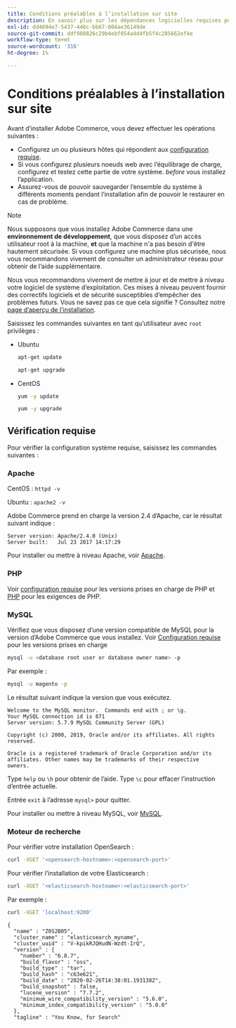 ```yaml
---
title: Conditions préalables à l’installation sur site
description: En savoir plus sur les dépendances logicielles requises pour les installations sur site d’Adobe Commerce.
exl-id: dd4694e7-5437-440c-bb67-804ae36149de
source-git-commit: ddf988826c29b4ebf054a4d4fb5f4c285662ef4e
workflow-type: tm+mt
source-wordcount: '316'
ht-degree: 1%

---
```


# Conditions préalables à l’installation sur site

Avant d’installer Adobe Commerce, vous devez effectuer les opérations suivantes :

* Configurez un ou plusieurs hôtes qui répondent aux [configuration requise](../system-requirements.md).
* Si vous configurez plusieurs noeuds web avec l’équilibrage de charge, configurez et testez cette partie de votre système. _before_ vous installez l’application.
* Assurez-vous de pouvoir sauvegarder l’ensemble du système à différents moments pendant l’installation afin de pouvoir le restaurer en cas de problème.

>[!NOTE]
>
>Nous supposons que vous installez Adobe Commerce dans une **environnement de développement**, que vous disposez d’un accès utilisateur root à la machine, **et** que la machine n&#39;a pas besoin d&#39;être hautement sécurisée. Si vous configurez une machine plus sécurisée, nous vous recommandons vivement de consulter un administrateur réseau pour obtenir de l’aide supplémentaire.

Nous vous recommandons vivement de mettre à jour et de mettre à niveau votre logiciel de système d’exploitation. Ces mises à niveau peuvent fournir des correctifs logiciels et de sécurité susceptibles d’empêcher des problèmes futurs. Vous ne savez pas ce que cela signifie ? Consultez notre [page d’aperçu de l’installation](../overview.md).

Saisissez les commandes suivantes en tant qu’utilisateur avec `root` privilèges :

* Ubuntu

  ```bash
  apt-get update
  ```

  ```bash
  apt-get upgrade
  ```

* CentOS

  ```bash
  yum -y update
  ```

  ```bash
  yum -y upgrade
  ```

## Vérification requise

Pour vérifier la configuration système requise, saisissez les commandes suivantes :

### Apache

CentOS : `httpd -v`

Ubuntu : `apache2 -v`

Adobe Commerce prend en charge la version 2.4 d’Apache, car le résultat suivant indique :

```terminal
Server version: Apache/2.4.0 (Unix)
Server built:   Jul 23 2017 14:17:29
```

Pour installer ou mettre à niveau Apache, voir [Apache](web-server/apache.md).

### PHP

Voir [configuration requise](../system-requirements.md) pour les versions prises en charge de PHP et [PHP](../system-requirements.md#php-settings) pour les exigences de PHP.

### MySQL

Vérifiez que vous disposez d’une version compatible de MySQL pour la version d’Adobe Commerce que vous installez. Voir [Configuration requise](../system-requirements.md) pour les versions prises en charge

```bash
mysql -u <database root user or database owner name> -p
```

Par exemple :

```bash
mysql -u magento -p
```

Le résultat suivant indique la version que vous exécutez.

```terminal
Welcome to the MySQL monitor.  Commands end with ; or \g.
Your MySQL connection id is 871
Server version: 5.7.9 MySQL Community Server (GPL)

Copyright (c) 2000, 2019, Oracle and/or its affiliates. All rights reserved.

Oracle is a registered trademark of Oracle Corporation and/or its
affiliates. Other names may be trademarks of their respective
owners.
```

Type `help` ou `\h` pour obtenir de l’aide. Type `\c` pour effacer l’instruction d’entrée actuelle.

Entrée `exit` à l’adresse `mysql>` pour quitter.

Pour installer ou mettre à niveau MySQL, voir [MySQL](database/mysql.md).

### Moteur de recherche

Pour vérifier votre installation OpenSearch :

```bash
curl -XGET '<opensearch-hostname>:<opensearch-port>'
```

Pour vérifier l’installation de votre Elasticsearch :

```bash
curl -XGET '<elasticsearch-hostname>:<elasticsearch-port>'
```

Par exemple :

```bash
curl -XGET 'localhost:9200'
```

```terminal
{
  "name" : "Z0S2B05",
  "cluster_name" : "elasticsearch_myname",
  "cluster_uuid" : "V-kpikRJQHudN-Wzdt-IrQ",
  "version" : {
    "number" : "6.8.7",
    "build_flavor" : "oss",
    "build_type" : "tar",
    "build_hash" : "c63e621",
    "build_date" : "2020-02-26T14:38:01.193138Z",
    "build_snapshot" : false,
    "lucene_version" : "7.7.2",
    "minimum_wire_compatibility_version" : "5.6.0",
    "minimum_index_compatibility_version" : "5.0.0"
  },
  "tagline" : "You Know, for Search"
```
